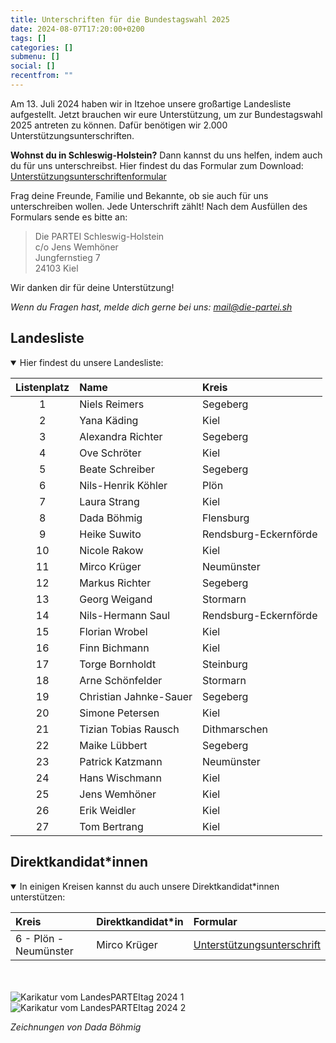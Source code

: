 ```yaml
---
title: Unterschriften für die Bundestagswahl 2025
date: 2024-08-07T17:20:00+0200
tags: []
categories: []
submenu: []
social: []
recentfrom: ""
---
```


Am 13. Juli 2024 haben wir in Itzehoe unsere großartige Landesliste aufgestellt. Jetzt brauchen wir eure Unterstützung, um zur Bundestagswahl 2025 antreten zu können. Dafür benötigen wir 2.000 Unterstützungsunterschriften.

**Wohnst du in Schleswig-Holstein?** Dann kannst du uns helfen, indem auch du für uns unterschreibst.
Hier findest du das Formular zum Download: [Unterstützungsunterschriftenformular](/sh/btw25-unterschriften/Die_PARTEI_Unterstuetzungsunterschrift.pdf)

Frag deine Freunde, Familie und Bekannte, ob sie auch für uns unterschreiben wollen. Jede Unterschrift zählt! Nach dem Ausfüllen des Formulars sende es bitte an:

> Die PARTEI Schleswig-Holstein  
> c/o Jens Wemhöner  
> Jungfernstieg 7  
> 24103 Kiel

Wir danken dir für deine Unterstützung!

_Wenn du Fragen hast, melde dich gerne bei uns: [mail@die-partei.sh](mailto:mail@die-partei.sh)_

## Landesliste

<details open>
<summary>Hier findest du unsere Landesliste:</summary>

| Listenplatz | Name                   | Kreis                 |
| :---------: | :--------------------- | :-------------------- |
|      1      | Niels Reimers          | Segeberg              |
|      2      | Yana Käding            | Kiel                  |
|      3      | Alexandra Richter      | Segeberg              |
|      4      | Ove Schröter           | Kiel                  |
|      5      | Beate Schreiber        | Segeberg              |
|      6      | Nils-Henrik Köhler     | Plön                  |
|      7      | Laura Strang           | Kiel                  |
|      8      | Dada Böhmig            | Flensburg             |
|      9      | Heike Suwito           | Rendsburg-Eckernförde |
|     10      | Nicole Rakow           | Kiel                  |
|     11      | Mirco Krüger           | Neumünster            |
|     12      | Markus Richter         | Segeberg              |
|     13      | Georg Weigand          | Stormarn              |
|     14      | Nils-Hermann Saul      | Rendsburg-Eckernförde |
|     15      | Florian Wrobel         | Kiel                  |
|     16      | Finn Bichmann          | Kiel                  |
|     17      | Torge Bornholdt        | Steinburg             |
|     18      | Arne Schönfelder       | Stormarn              |
|     19      | Christian Jahnke-Sauer | Segeberg              |
|     20      | Simone Petersen        | Kiel                  |
|     21      | Tizian Tobias Rausch   | Dithmarschen          |
|     22      | Maike Lübbert          | Segeberg              |
|     23      | Patrick Katzmann       | Neumünster            |
|     24      | Hans Wischmann         | Kiel                  |
|     25      | Jens Wemhöner          | Kiel                  |
|     26      | Erik Weidler           | Kiel                  |
|     27      | Tom Bertrang           | Kiel                  |

</details>

## Direktkandidat\*innen

<details open>
<summary>In einigen Kreisen kannst du auch unsere Direktkandidat*innen unterstützen:</summary>

| Kreis                 | Direktkandidat\*in | Formular                                                                                                 |
| :-------------------- | :----------------- | :------------------------------------------------------------------------------------------------------- |
| 6 - Plön - Neumünster | Mirco Krüger       | [Unterstützungsunterschrift](/plo/btw25-unterschriften/Die_PARTEI_Ploen_Unterstuetzungsunterschrift.pdf) |

</details>

<br><br>
![Karikatur vom LandesPARTEItag 2024 1](/sh/btw25-unterschriften/LandesPARTEItag2024-1.jpg)
![Karikatur vom LandesPARTEItag 2024 2](/sh/btw25-unterschriften/LandesPARTEItag2024-2.jpg)

_Zeichnungen von Dada Böhmig_
